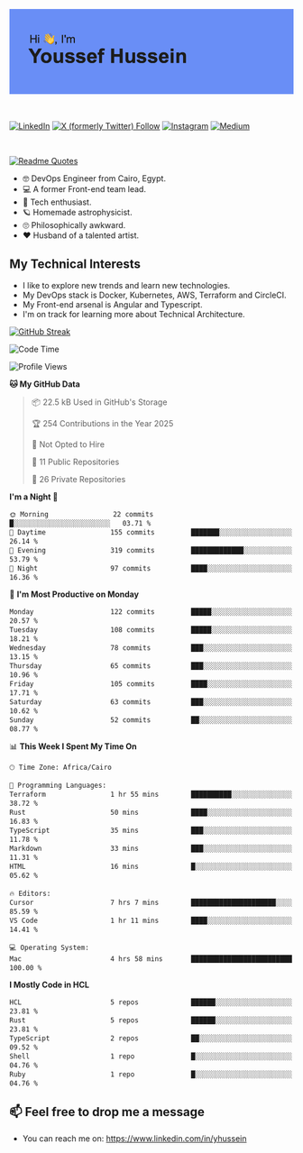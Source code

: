 [![Youssef's GitHub Banner](./assets/youssef-hussein.png)](https://github.com/yorki404)

</br>

[![LinkedIn](https://img.shields.io/badge/linkedin-%230077B5.svg?style=for-the-badge&logo=linkedin&logoColor=white)](https://www.linkedin.com/in/yhussein/)
[![X (formerly Twitter) Follow](https://img.shields.io/twitter/follow/devqikHQ?style=for-the-badge&logo=X&logoColor=White&labelColor=White)](https://twitter.com/devqikHQ)
[![Instagram](https://img.shields.io/badge/devqik-E4405F?style=for-the-badge&logo=Instagram&logoColor=white)](https://instagram.com/devqik)
[![Medium](https://img.shields.io/badge/Medium-12100E?style=for-the-badge&logo=medium&logoColor=white)](https://medium.com/@devqik)

</br>

[![Readme Quotes](https://quotes-github-readme.vercel.app/api?type=horizontal&theme=dark)](https://github.com/piyushsuthar/github-readme-quotes)

- :nerd_face: DevOps Engineer from Cairo, Egypt.
- :computer: A former Front-end team lead.
- :satellite: Tech enthusiast.
- :ringed_planet: Homemade astrophysicist.
- :roll_eyes: Philosophically awkward.
- :heart: Husband of a talented artist.

## My Technical Interests

- I like to explore new trends and learn new technologies.
- My DevOps stack is Docker, Kubernetes, AWS, Terraform and CircleCI.
- My Front-end arsenal is Angular and Typescript.
- I'm on track for learning more about Technical Architecture.

[![GitHub Streak](https://streak-stats.demolab.com/?user=devqik&theme=dark)](https://git.io/streak-stats)

<!--START_SECTION:waka-->
![Code Time](http://img.shields.io/badge/Code%20Time-979%20hrs%2040%20mins-blue)

![Profile Views](http://img.shields.io/badge/Profile%20Views-0-blue)

**🐱 My GitHub Data** 

> 📦 22.5 kB Used in GitHub's Storage 
 > 
> 🏆 254 Contributions in the Year 2025
 > 
> 🚫 Not Opted to Hire
 > 
> 📜 11 Public Repositories 
 > 
> 🔑 26 Private Repositories 
 > 
**I'm a Night 🦉** 

```text
🌞 Morning                22 commits          █░░░░░░░░░░░░░░░░░░░░░░░░   03.71 % 
🌆 Daytime                155 commits         ███████░░░░░░░░░░░░░░░░░░   26.14 % 
🌃 Evening                319 commits         █████████████░░░░░░░░░░░░   53.79 % 
🌙 Night                  97 commits          ████░░░░░░░░░░░░░░░░░░░░░   16.36 % 
```
📅 **I'm Most Productive on Monday** 

```text
Monday                   122 commits         █████░░░░░░░░░░░░░░░░░░░░   20.57 % 
Tuesday                  108 commits         █████░░░░░░░░░░░░░░░░░░░░   18.21 % 
Wednesday                78 commits          ███░░░░░░░░░░░░░░░░░░░░░░   13.15 % 
Thursday                 65 commits          ███░░░░░░░░░░░░░░░░░░░░░░   10.96 % 
Friday                   105 commits         ████░░░░░░░░░░░░░░░░░░░░░   17.71 % 
Saturday                 63 commits          ███░░░░░░░░░░░░░░░░░░░░░░   10.62 % 
Sunday                   52 commits          ██░░░░░░░░░░░░░░░░░░░░░░░   08.77 % 
```


📊 **This Week I Spent My Time On** 

```text
🕑︎ Time Zone: Africa/Cairo

💬 Programming Languages: 
Terraform                1 hr 55 mins        ██████████░░░░░░░░░░░░░░░   38.72 % 
Rust                     50 mins             ████░░░░░░░░░░░░░░░░░░░░░   16.83 % 
TypeScript               35 mins             ███░░░░░░░░░░░░░░░░░░░░░░   11.78 % 
Markdown                 33 mins             ███░░░░░░░░░░░░░░░░░░░░░░   11.31 % 
HTML                     16 mins             █░░░░░░░░░░░░░░░░░░░░░░░░   05.62 % 

🔥 Editors: 
Cursor                   7 hrs 7 mins        █████████████████████░░░░   85.59 % 
VS Code                  1 hr 11 mins        ████░░░░░░░░░░░░░░░░░░░░░   14.41 % 

💻 Operating System: 
Mac                      4 hrs 58 mins       █████████████████████████   100.00 % 
```

**I Mostly Code in HCL** 

```text
HCL                      5 repos             ██████░░░░░░░░░░░░░░░░░░░   23.81 % 
Rust                     5 repos             ██████░░░░░░░░░░░░░░░░░░░   23.81 % 
TypeScript               2 repos             ██░░░░░░░░░░░░░░░░░░░░░░░   09.52 % 
Shell                    1 repo              █░░░░░░░░░░░░░░░░░░░░░░░░   04.76 % 
Ruby                     1 repo              █░░░░░░░░░░░░░░░░░░░░░░░░   04.76 % 
```




<!--END_SECTION:waka-->

## 📫 Feel free to drop me a message
- You can reach me on: https://www.linkedin.com/in/yhussein
